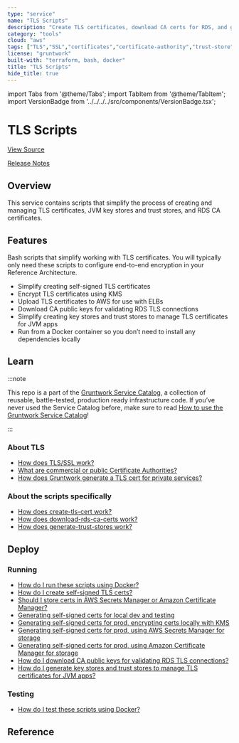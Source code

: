 ```yaml
---
type: "service"
name: "TLS Scripts"
description: "Create TLS certificates, download CA certs for RDS, and generate JVM trust stores."
category: "tools"
cloud: "aws"
tags: ["TLS","SSL","certificates","certificate-authority","trust-store","key-store"]
license: "gruntwork"
built-with: "terraform, bash, docker"
title: "TLS Scripts"
hide_title: true
---
```


import Tabs from '@theme/Tabs';
import TabItem from '@theme/TabItem';
import VersionBadge from '../../../../src/components/VersionBadge.tsx';

<VersionBadge version="0.84.3" lastModifiedVersion="0.77.0"/>

# TLS Scripts


<a href="https://github.com/gruntwork-io/terraform-aws-service-catalog/tree/master/modules/tls-scripts" className="link-button">View Source</a>

<a href="https://github.com/gruntwork-io/terraform-aws-service-catalog/releases?q=tls-scripts" className="link-button" title="Release notes for only the service catalog versions which impacted this service.">Release Notes</a>

## Overview

This service contains scripts that simplify the process of creating and managing TLS certificates, JVM key stores and
trust stores, and RDS CA certificates.

## Features

Bash scripts that simplify working with TLS certificates. You will typically only need
these scripts to configure end-to-end encryption in your Reference Architecture.

*   Simplify creating self-signed TLS certificates
*   Encrypt TLS certificates using KMS
*   Upload TLS certificates to AWS for use with ELBs
*   Download CA public keys for validating RDS TLS connections
*   Simplify creating key stores and trust stores to manage TLS certificates for JVM apps
*   Run from a Docker container so you don’t need to install any dependencies locally

## Learn

:::note

This repo is a part of the [Gruntwork Service Catalog](https://github.com/gruntwork-io/terraform-aws-service-catalog/),
a collection of reusable, battle-tested, production ready infrastructure code.
If you’ve never used the Service Catalog before, make sure to read
[How to use the Gruntwork Service Catalog](https://docs.gruntwork.io/reference/services/intro/overview)!

:::

### About TLS

*   [How does TLS/SSL work?](https://github.com/gruntwork-io/terraform-aws-service-catalog/tree/master/modules/tls-scripts/core-concepts.md#how-does-tlsssl-work)
*   [What are commercial or public Certificate Authorities?](https://github.com/gruntwork-io/terraform-aws-service-catalog/tree/master/modules/tls-scripts/core-concepts.md#what-are-commercial-or-public-certificate-authorities)
*   [How does Gruntwork generate a TLS cert for private services?](https://github.com/gruntwork-io/terraform-aws-service-catalog/tree/master/modules/tls-scripts/core-concepts.md#how-does-gruntwork-generate-a-tls-cert-for-private-services)

### About the scripts specifically

*   [How does create-tls-cert work?](https://github.com/gruntwork-io/terraform-aws-service-catalog/tree/master/modules/tls-scripts/core-concepts.md#how-does-create-tls-cert-work)
*   [How does download-rds-ca-certs work?](https://github.com/gruntwork-io/terraform-aws-service-catalog/tree/master/modules/tls-scripts/core-concepts.md#how-does-download-rds-ca-certs-work)
*   [How does generate-trust-stores work?](https://github.com/gruntwork-io/terraform-aws-service-catalog/tree/master/modules/tls-scripts/core-concepts.md#how-does-generate-trust-stores-work)

## Deploy

### Running

*   [How do I run these scripts using Docker?](https://github.com/gruntwork-io/terraform-aws-service-catalog/tree/master/modules/tls-scripts/core-concepts.md#how-do-i-run-these-scripts-using-docker)
*   [How do I create self-signed TLS certs?](https://github.com/gruntwork-io/terraform-aws-service-catalog/tree/master/modules/tls-scripts/core-concepts.md#how-do-i-create-self-signed-tls-certs)
*   [Should I store certs in AWS Secrets Manager or Amazon Certificate Manager?](https://github.com/gruntwork-io/terraform-aws-service-catalog/tree/master/modules/tls-scripts/core-concepts.md#should-i-store-certs-in-aws-secrets-manager-or-amazon-certificate-manager)
*   [Generating self-signed certs for local dev and testing](https://github.com/gruntwork-io/terraform-aws-service-catalog/tree/master/modules/tls-scripts/core-concepts.md#generating-self-signed-certs-for-local-dev-and-testing)
*   [Generating self-signed certs for prod, encrypting certs locally with KMS](https://github.com/gruntwork-io/terraform-aws-service-catalog/tree/master/modules/tls-scripts/core-concepts.md#generating-self-signed-certs-for-prod-encrypting-certs-locally-with-kms)
*   [Generating self-signed certs for prod, using AWS Secrets Manager for storage](https://github.com/gruntwork-io/terraform-aws-service-catalog/tree/master/modules/tls-scripts/core-concepts.md#generating-self-signed-certs-for-prod-using-aws-secrets-manager-for-storage)
*   [Generating self-signed certs for prod, using Amazon Certificate Manager for storage](https://github.com/gruntwork-io/terraform-aws-service-catalog/tree/master/modules/tls-scripts/core-concepts.md#generating-self-signed-certs-for-prod-using-amazon-certificate-manager-for-storage)
*   [How do I download CA public keys for validating RDS TLS connections?](https://github.com/gruntwork-io/terraform-aws-service-catalog/tree/master/modules/tls-scripts/core-concepts.md#how-do-i-download-CA-public-keys-for-validating-rds-tls-connections)
*   [How do I generate key stores and trust stores to manage TLS certificates for JVM apps?](https://github.com/gruntwork-io/terraform-aws-service-catalog/tree/master/modules/tls-scripts/core-concepts.md#how-do-i-generate-key-stores-and-trust-stores-to-manage-tls-certificates-for-jvm-apps)

### Testing

*   [How do I test these scripts using Docker?](https://github.com/gruntwork-io/terraform-aws-service-catalog/tree/master/modules/tls-scripts/core-concepts.md#how-do-i-test-these-scripts-using-docker)

## Reference

<Tabs>
<TabItem value="inputs" label="Inputs" default>



</TabItem>
<TabItem value="outputs" label="Outputs">



</TabItem>
</Tabs>


<!-- ##DOCS-SOURCER-START
{"sourcePlugin":"service-catalog-api","hash":"22ee44d9a1948ddfd6ca7448cd060f87"}
##DOCS-SOURCER-END -->

